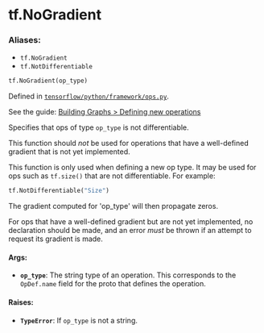 <div itemscope itemtype="http://developers.google.com/ReferenceObject">
<meta itemprop="name" content="tf.NoGradient" />
</div>

# tf.NoGradient

### Aliases:

* `tf.NoGradient`
* `tf.NotDifferentiable`

``` python
tf.NoGradient(op_type)
```



Defined in [`tensorflow/python/framework/ops.py`](https://www.tensorflow.org/code/tensorflow/python/framework/ops.py).

See the guide: [Building Graphs > Defining new operations](../../../api_guides/python/framework.md#Defining_new_operations)

Specifies that ops of type `op_type` is not differentiable.

This function should *not* be used for operations that have a
well-defined gradient that is not yet implemented.

This function is only used when defining a new op type. It may be
used for ops such as `tf.size()` that are not differentiable.  For
example:

```python
tf.NotDifferentiable("Size")
```

The gradient computed for 'op_type' will then propagate zeros.

For ops that have a well-defined gradient but are not yet implemented,
no declaration should be made, and an error *must* be thrown if
an attempt to request its gradient is made.

#### Args:

* <b>`op_type`</b>: The string type of an operation. This corresponds to the
    `OpDef.name` field for the proto that defines the operation.


#### Raises:

* <b>`TypeError`</b>: If `op_type` is not a string.